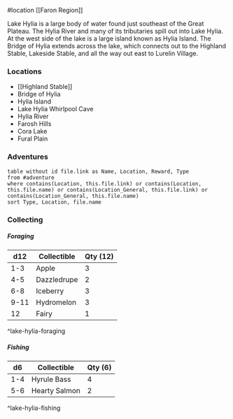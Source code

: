 #location [[Faron Region]]

Lake Hylia is a large body of water found just southeast of the Great Plateau. The Hylia River and many of its tributaries spill out into Lake Hylia. At the west side of the lake is a large island known as Hylia Island. The Bridge of Hylia extends across the lake, which connects out to the Highland Stable, Lakeside Stable, and all the way out east to Lurelin Village.

### Locations

* [[Highland Stable]]
* Bridge of Hylia
* Hylia Island
* Lake Hylia Whirlpool Cave
* Hylia River
* Farosh Hills
* Cora Lake
* Fural Plain

### Adventures
```dataview
table without id file.link as Name, Location, Reward, Type
from #adventure
where contains(Location, this.file.link) or contains(Location, this.file.name) or contains(Location_General, this.file.link) or contains(Location_General, this.file.name)
sort Type, Location, file.name
```

### Collecting

##### Foraging

| d12  | Collectible | Qty (12) |
| ---- | ----------- | -------- |
| 1-3  | Apple       | 3        |
| 4-5  | Dazzledrupe | 2        |
| 6-8  | Iceberry    | 3        |
| 9-11 | Hydromelon  | 3        |
| 12   | Fairy       | 1        |
^lake-hylia-foraging

##### Fishing

| d6  | Collectible   | Qty (6) |
| --- | ------------- | ------- |
| 1-4 | Hyrule Bass   | 4       |
| 5-6 | Hearty Salmon | 2       |
^lake-hylia-fishing
